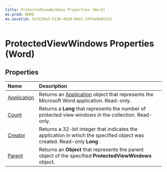```yaml
---
title: ProtectedViewWindows Properties (Word)
ms.prod: WORD
ms.assetid: 5e3129a3-5138-4928-b6e2-24f4a9e95253
---
```



# ProtectedViewWindows Properties (Word)

## Properties



|**Name**|**Description**|
|:-----|:-----|
|[Application](protectedviewwindows-application-property-word.md)|Returns an [Application](application-object-word.md) object that represents the Microsoft Word application. Read-only.|
|[Count](protectedviewwindows-count-property-word.md)|Returns a  **Long** that represents the number of protected view windows in the collection. Read-only.|
|[Creator](protectedviewwindows-creator-property-word.md)|Returns a 32-bit integer that indicates the application in which the specified object was created. Read-only  **Long** .|
|[Parent](protectedviewwindows-parent-property-word.md)|Returns an  **Object** that represents the parent object of the specified **ProtectedViewWindows** object.|

